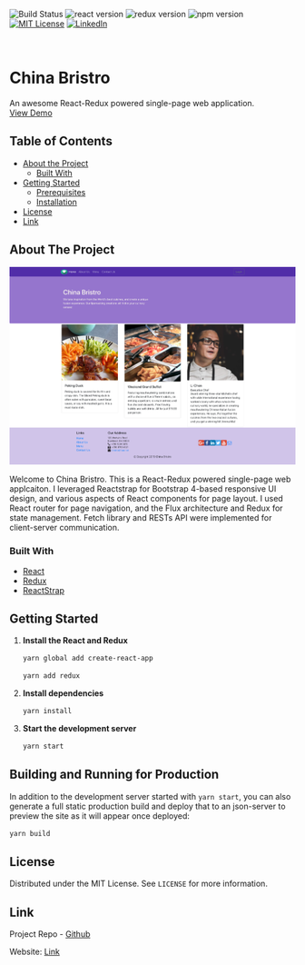 <!-- PROJECT SHIELDS -->
![Build Status][build-shield]
![react version](https://img.shields.io/badge/react-v16.8.6-blue.svg?style=flat-square)
![redux version](https://img.shields.io/badge/redux-v4.0.1-purple.svg?style=flat-square)
![npm version](https://img.shields.io/badge/npm-v6.9.0-red.svg?style=flat-square)
[![MIT License][license-shield]](license-url)
[![LinkedIn][linkedin-shield]](linkedin-url)



<br />
<p align="center">
  <h1 align="left">China Bristro</h1>
  <p align="left">
    An awesome React-Redux powered single-page web application. 
    <br />
    <a href="https://youtu.be/B0p8dqbcCp8">View Demo</a>
  </p>
</p>



<!-- TABLE OF CONTENTS -->
## Table of Contents

* [About the Project](#about-the-project)
  * [Built With](#built-with)
* [Getting Started](#getting-started)
  * [Prerequisites](#prerequisites)
  * [Installation](#installation)
* [License](#license)
* [Link](#link)




<!-- ABOUT THE PROJECT -->
## About The Project

![Product Name Screen Shot](./ChinaBristro.png)

Welcome to China Bristro. This is a React-Redux powered single-page web applcaiton. I leveraged Reactstrap for Bootstrap 4-based responsive UI design, and various aspects of React components for page layout. I used React router for page navigation, and the Flux architecture and Redux for state management. Fetch library and RESTs API were implemented for client-server communication.

### Built With
* [React](https://reactjs.org/)
* [Redux](https://redux.js.org/)
* [ReactStrap](https://reactstrap.github.io/)



<!-- GETTING STARTED -->
## Getting Started

1. **Install the React and Redux**

   ```sh
   yarn global add create-react-app
   ```
   ```sh
   yarn add redux
   ```

2. **Install dependencies**

   ```sh
   yarn install
   ```

3. **Start the development server**

   ```sh
   yarn start
   ```

## Building and Running for Production

In addition to the development server started with `yarn start`, you can also generate a full static production build and deploy that to an json-server to preview the site as it will appear once deployed:

```sh
yarn build
```

<!-- LICENSE -->
## License

Distributed under the MIT License. See `LICENSE` for more information.



<!-- CONTACT -->
## Link

Project Repo - [Github](https://github.com/chen1649chenli/china_bristro)

Website: [Link](http://www.chinabristro.com:4000)



<!-- MARKDOWN LINKS & IMAGES -->
[build-shield]: https://img.shields.io/badge/build-passing-brightgreen.svg?style=flat-square
[contributors-shield]: https://img.shields.io/badge/contributors-1-orange.svg?style=flat-square
[license-shield]: https://img.shields.io/badge/license-MIT-blue.svg?style=flat-square
[license-url]: https://choosealicense.com/licenses/mit
[linkedin-shield]: https://img.shields.io/badge/-LinkedIn-black.svg?style=flat-square&logo=linkedin&colorB=555
[linkedin-url]: https://www.linkedin.com/in/lichen1649/
[product-screenshot]: https://raw.githubusercontent.com/othneildrew/Best-README-Template/master/screenshot.png